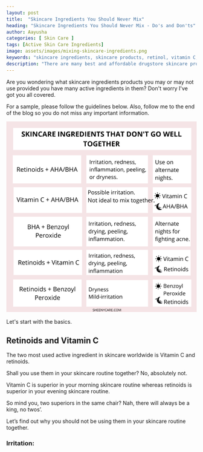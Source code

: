 ```yaml
---
layout: post
title:  "Skincare Ingredients You Should Never Mix"
heading: "Skincare Ingredients You Should Never Mix - Do's and Don'ts"
author: Aayusha
categories: [ Skin Care ]
tags: [Active Skin Care Ingredients]
image: assets/images/mixing-skincare-ingredients.png
keywords: "skincare ingredients, skincare products, retinol, vitamin C, niacinamide, sunscreen"
description: "There are many best and affordable drugstore skincare products but there are major skincare ingredients that you should never mix." 
---
```


Are you wondering what skincare ingredients products you may or may not use provided you have many active ingredients in them? Don't worry I've got you all covered.

For a sample, please follow the guidelines below. Also, follow me to the end of the blog so you do not miss any important information.

![Skincare Ingredients You Should Never Mix](/assets/images/skincare-ingredients-that-dont-go-well-together.png "Skincare Ingredients You Should Never Mix")

Let's start with the basics.

## Retinoids and Vitamin C

The two most used active ingredient in skincare worldwide is Vitamin C and retinoids.

Shall you use them in your skincare routine together? No, absolutely not.

Vitamin C is superior in your morning skincare routine whereas retinoids is superior in your evening skincare routine.

So mind you, two superiors in the same chair? Nah, there will always be a king, no twos’.

Let’s find out why you should not be using them in your skincare routine together.

### Irritation: 




